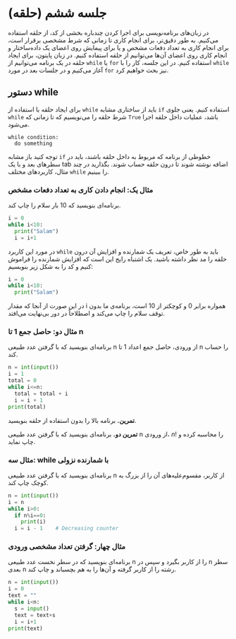 # جلسه ششم (حلقه)

در زبان‌های برنامه‌نویسی برای اجرا کردن چندباره بخشی از کد، از حلقه استفاده می‌کنیم. به طور دقیق‌تر، برای انجام کاری تا زمانی که شرط مشخصی برقرار است، برای انجام کاری به تعداد دفعات مشخص و یا برای پیمایش روی اعضای یک داده‌ساختار و انجام کاری روی اعضای آن‌ها می‌توانیم از حلقه استفاده کنیم. در زبان پایتون، برای ایجاد حلقه در یک برنامه می‌توانیم از `while` یا `for` استفاده کنیم. در این جلسه، کار را با `while` آغاز می‌کنیم و در جلسات بعد در مورد `for` نیز بحث خواهیم کرد.

## دستور while
برای ایجاد حلقه با استفاده از `while` باید از ساختاری مشابه `if` استفاده کنیم. یعنی جلوی `while` شرط حلقه را می‌نویسیم که تا زمانی که `True` باشد، عملیات داخل حلقه اجرا می‌شود.
```
while condition:
  do something
```
توجه کنید باز مشابه `if` خطوطی از برنامه که مربوط به داخل حلقه باشند، باید در سطرهای بعد و با یک tab اضافه نوشته شوند تا درون حلقه حساب شوند. بگذارید در چند مثال، کاربردهای مختلف `while` را ببینیم.

### مثال یک: انجام دادن کاری به تعداد دفعات مشخص
برنامه‌ای بنویسید که 10 بار سلام را چاپ کند.
```python
i = 0
while i<10:
  print("Salam")
  i = i+1
```
در مورد این کاربرد `while` باید به طور خاص، تعریف یک شمارنده و افزایش آن درون حلقه را مد نظر داشته باشید. یک اشتباه رایج این است که افزایش شمارنده را فراموش کنیم و کد را به شکل زیر بنویسیم:
```python
i = 0
while i<10:
  print("Salam")
```
در این صورت از آنجا که مقدار i همواره برابر 0 و کوچکتر از 10 است، برنامه‌ی ما بدون توقف سلام را چاپ می‌کند و اصطلاحاً در دور بی‌نهایت می‌افتد.

### مثال دو: حاصل جمع 1 تا n
برنامه‌ای بنویسید که با گرفتن عدد طبیعی n از ورودی، حاصل جمع اعداد 1 تا n را حساب کند.
```python
n = int(input())
i = 1
total = 0
while i<=n:
  total = total + i
  i = i + 1
print(total)
```
**تمرین.** برنامه بالا را بدون استفاده از حلقه بنویسید.

**تمرین دو.** برنامه‌ای بنویسید که با گرفتن عدد طبیعی n از ورودی، $n!$ را محاسبه کرده و چاپ نماید.

### مثال سه: while با شمارنده نزولی
برنامه‌ای بنویسید که با گرفتن عدد طبیعی n از کاربر، مقسوم‌علیه‌های آن را از بزرگ به کوچک چاپ کند.
```python
n = int(input())
i = n
while i>0:
  if n%i==0:
    print(i)
  i = i - 1    # Decreasing counter
```

### مثال چهار: گرفتن تعداد مشخصی ورودی
برنامه‌ای بنویسید که در سطر نخست عدد طبیعی n را از کاربر بگیرد و سپس در n سطر بعدی n رشته را از کاربر گرفته و آن‌ها را به هم بچسباند و چاپ کند.
```python
n = int(input())
i = 0
text = ""
while i<n:
  s = input()
  text = text+s
  i = i+1
print(text)
```
